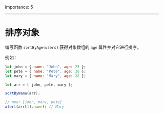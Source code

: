 importance: 5

---

# 排序对象

编写函数 `sortByAge(users)` 获得对象数组的 `age` 属性并对它进行排序。

例如：

```js no-beautify
let john = { name: "John", age: 25 };
let pete = { name: "Pete", age: 30 };
let mary = { name: "Mary", age: 28 };

let arr = [ john, pete, mary ];

sortByName(arr);

// now: [john, mary, pete]
alert(arr[1].name); // Mary
```

